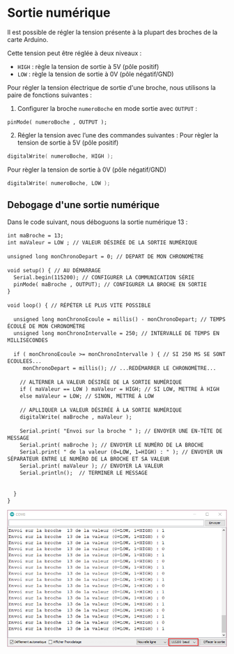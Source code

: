 # Sortie numérique

Il est possible de régler la tension présente à la plupart des broches de la carte Arduino. 

Cette tension peut être réglée à deux niveaux :
* `HIGH` : règle la tension de sortie à 5V (pôle positif)
* `LOW` : règle la tension de sortie à 0V (pôle négatif/GND)

Pour régler la tension électrique de sortie d'une broche, nous utilisons la paire de fonctions suivantes :
1) Configurer la broche `numeroBoche` en mode sortie avec `OUTPUT` :
```arduino
pinMode( numeroBoche , OUTPUT );
```

2) Régler la tension avec l’une des commandes suivantes :
Pour règler la tension de sortie à 5V (pôle positif)
```cpp
digitalWrite( numeroBoche, HIGH );
```

Pour règler la tension de sortie à 0V (pôle négatif/GND)
```cpp
digitalWrite( numeroBoche, LOW );
```

## Debogage d'une sortie numérique

Dans le code suivant, nous déboguons la sortie numérique 13 : 
```arduino
int maBroche = 13;
int maValeur = LOW ; // VALEUR DÉSIRÉE DE LA SORTIE NUMÉRIQUE

unsigned long monChronoDepart = 0; // DEPART DE MON CHRONOMÈTRE

void setup() { // AU DÉMARRAGE
  Serial.begin(115200); // CONFIGURER LA COMMUNICATION SÉRIE
  pinMode( maBroche , OUTPUT); // CONFIGURER LA BROCHE EN SORTIE
}

void loop() { // RÉPÉTER LE PLUS VITE POSSIBLE

  unsigned long monChronoEcoule = millis() - monChronoDepart; // TEMPS ÉCOULÉ DE MON CHRONOMÈTRE
  unsigned long monChronoIntervalle = 250; // INTERVALLE DE TEMPS EN MILLISECONDES

  if ( monChronoEcoule >= monChronoIntervalle ) { // SI 250 MS SE SONT ECOULEES...
     monChronoDepart = millis(); // ...REDÉMARRER LE CHRONOMÈTRE...

    // ALTERNER LA VALEUR DÉSIRÉE DE LA SORTIE NUMÉRIQUE 
    if ( maValeur == LOW ) maValeur = HIGH; // SI LOW, METTRE À HIGH
    else maValeur = LOW; // SINON, METTRE À LOW

    // APLLIQUER LA VALEUR DÉSIRÉE À LA SORTIE NUMÉRIQUE
    digitalWrite( maBroche , maValeur );
    
    Serial.print( "Envoi sur la broche " ); // ENVOYER UNE EN-TÊTE DE MESSAGE
    Serial.print( maBroche ); // ENVOYER LE NUMÉRO DE LA BROCHE
    Serial.print( " de la valeur (0=LOW, 1=HIGH) : " ); // ENVOYER UN SÉPARATEUR ENTRE LE NUMÉRO DE LA BROCHE ET SA VALEUR
    Serial.print( maValeur ); // ENVOYER LA VALEUR
    Serial.println();  // TERMINER LE MESSAGE


  }
}
```

![Résultat du débogage de la sortie numérique dans le moniteur série](./debogage_sortie_numerique_moniteur_serie.png)